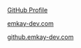 [GitHub Profile](https://github.com/emkay628)

[emkay-dev.com](https://www.emkay-dev.com/)

[github.emkay-dev.com](https://github.emkay-dev.com/)
